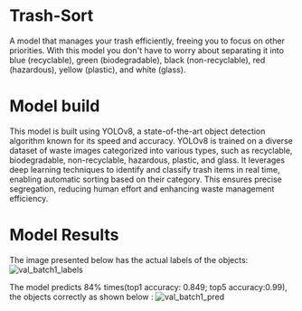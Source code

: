 # Trash-Sort
A model that manages your trash efficiently, freeing you to focus on other priorities.
With this model you don't have to worry about separating it into blue (recyclable), green (biodegradable), black (non-recyclable), red (hazardous), yellow (plastic), and white (glass).

# Model build
This model is built using YOLOv8, a state-of-the-art object detection algorithm known for its speed and accuracy. YOLOv8 is trained on a diverse dataset of waste images categorized into various types, such as recyclable, biodegradable, non-recyclable, hazardous, plastic, and glass. It leverages deep learning techniques to identify and classify trash items in real time, enabling automatic sorting based on their category. This ensures precise segregation, reducing human effort and enhancing waste management efficiency.

# Model Results
The image presented below has the actual labels of the objects:
![val_batch1_labels](https://github.com/user-attachments/assets/a69aaf4c-25b4-4882-bada-b68bc62e188d)

The model predicts 84% times(top1 accuracy: 0.849; top5 accuracy:0.99), the objects correctly as shown below :
![val_batch1_pred](https://github.com/user-attachments/assets/ba3ed316-f57d-4196-babb-16daab6a5ee8)

